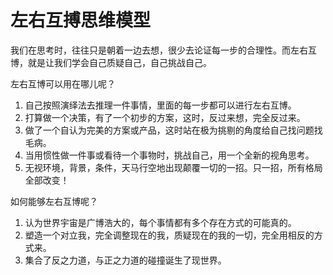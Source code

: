 # 左右互搏思维模型

我们在思考时，往往只是朝着一边去想，很少去论证每一步的合理性。而左右互博，就是让我们学会自己质疑自己，自己挑战自己。

左右互博可以用在哪儿呢？

1. 自己按照演绎法去推理一件事情，里面的每一步都可以进行左右互博。
2. 打算做一个决策，有了一个初步的方案，这时，反过来想，完全反过来。
3. 做了一个自认为完美的方案或产品，这时站在极为挑剔的角度给自己找问题找毛病。
4. 当用惯性做一件事或看待一个事物时，挑战自己，用一个全新的视角思考。
5. 无视环境，背景，条件，天马行空地出现颠覆一切的一招。只一招，所有格局全部改变！

如何能够左右互博呢？

1. 认为世界宇宙是广博浩大的，每个事情都有多个存在方式的可能真的。
2. 塑造一个对立我，完全调整现在的我，质疑现在的我的一切，完全用相反的方式来。
3. 集合了反之力道，与正之力道的碰撞诞生了现世界。

